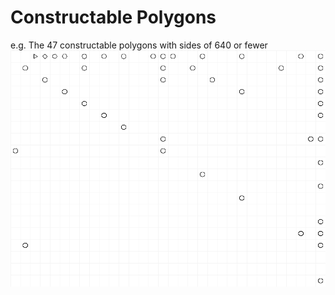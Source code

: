 # Constructable Polygons

e.g. The 47 constructable polygons with sides of 640 or fewer
![alt text](https://github.com/oddnumber/constructable-polygons/blob/master/sketch_171010a/drawable-polygons.png "The 47 constructable polygons with sides of 640 or fewer")
